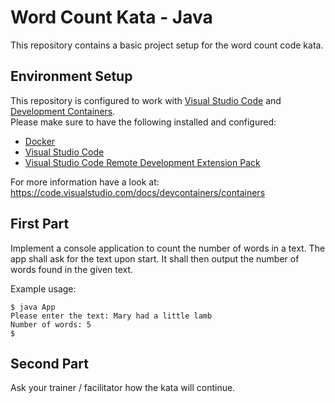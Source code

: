 # Word Count Kata - Java

This repository contains a basic project setup for the word count code kata.

## Environment Setup

This repository is configured to work with [Visual Studio Code](https://code.visualstudio.com/) and [Development Containers](https://containers.dev/).  
Please make sure to have the following installed and configured:
- [Docker](https://www.docker.com/)
- [Visual Studio Code](https://code.visualstudio.com/)
- [Visual Studio Code Remote Development Extension Pack](https://marketplace.visualstudio.com/items?itemName=ms-vscode-remote.vscode-remote-extensionpack)

For more information have a look at: https://code.visualstudio.com/docs/devcontainers/containers

## First Part

Implement a console application to count the number of words in a text.
The app shall ask for the text upon start.
It shall then output the number of words found in the given text.

Example usage:

```terminal
$ java App
Please enter the text: Mary had a little lamb
Number of words: 5
$
```

## Second Part

Ask your trainer / facilitator how the kata will continue.
